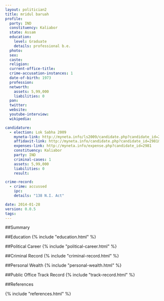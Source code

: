 ```yaml
---
layout: politician2
title: mridul baruah
profile: 
  party: IND
  constituency: Kaliabor
  state: Assam
  education: 
    level: Graduate
    details: professional b.e.
  photo: 
  sex: 
  caste: 
  religion: 
  current-office-title: 
  crime-accusation-instances: 1
  date-of-birth: 1973
  profession: 
  networth: 
    assets: 5,99,000
    liabilities: 0
  pan: 
  twitter: 
  website: 
  youtube-interview: 
  wikipedia: 

candidature: 
  - election: Lok Sabha 2009
    myneta-link: http://myneta.info/ls2009/candidate.php?candidate_id=2981
    affidavit-link: http://myneta.info/candidate.php?candidate_id=2981&scan=original
    expenses-link: http://myneta.info/expense.php?candidate_id=2981
    constituency: Kaliabor 
    party: IND
    criminal-cases: 1
    assets: 5,99,000
    liabilities: 0
    result:  

crime-record: 
  - crime: accussed
    ipc: 
    details: "138 N.I. Act" 

date: 2014-01-28
version: 0.0.5
tags: 
---
```

##Summary


##Education
{% include "education.html" %}


##Political Career
{% include "political-career.html" %}


##Criminal Record
{% include "criminal-record.html" %}


##Personal Wealth
{% include "personal-wealth.html" %}


##Public Office Track Record
{% include "track-record.html" %}


##References


{% include "references.html" %}
